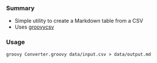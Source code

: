 
### Summary 

* Simple utility to create a Markdown table from a CSV
* Uses [groovycsv](https://github.com/xlson/groovycsv)

### Usage

```
groovy Converter.groovy data/input.csv > data/output.md
```

